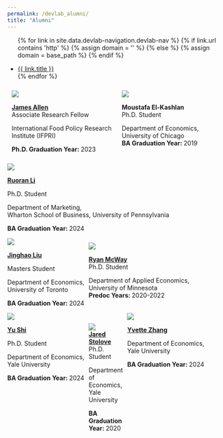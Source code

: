 ```yaml
---
permalink: /devlab_alumni/
title: "Alumni"
---
```


<style>
 .row {
     display: flex;
     flex-wrap: wrap;
 }

 .col-md-4 {
     flex: 1;
     padding: 10px;
     box-sizing: border-box;
     /* border: 1px solid #ccc; */
 }

 @media (max-width: 768px) {
     .col-md-4 {
         flex: 0 0 100%;
     }
 }
 </style>
<!-- =============================Dev Lab header Below========================== -->

<div class="masthead">
  <div class="masthead__inner-wrap">
    <div class="masthead__menu">
      <nav id="" class="greedy-nav">
        <!-- <button><div class="navicon"></div></button> -->
        <ul class="visible-links">
                
{% for link in site.data.devlab-navigation.devlab-nav %}
            {% if link.url contains 'http' %}
              {% assign domain = '' %}
              {% else %}
              {% assign domain = base_path %}
            {% endif %}
            <li class="masthead__menu-item"><a href="{{ domain }}{{ link.url }}">{{ link.title }}</a></li>
          {% endfor %}
        </ul>
        <ul class="hidden-links hidden"></ul>
      </nav>
    </div>
  </div>
</div>

<!-- =============================Dev Lab Content Below========================== -->
<!-- /////////////////////////row 1 -->
<div class="row">

<!-- ///////////profile/////// -->
<div class="col-md-4">

<img src='https://devecon.umich.edu/wp-content/uploads/2021/09/Allen-James-2-scaled-e1631034518583.jpg'>

<a href="https://www.jamesalleniv.com/" target="_blank"><strong>James Allen</strong></a><br>
Associate Research Fellow<br>

International Food Policy Research Institute (IFPRI)<br>

<strong>Ph.D. Graduation Year: </strong>2023

</div>

<!-- /////////profile///////// -->
<div class="col-md-4">

<img src='https://devecon.umich.edu/wp-content/uploads/2023/09/MoustafaPicDevEcon-2-e1696042175474.jpg'>

<strong>Moustafa El-Kashlan</strong><br>
Ph.D. Student<br>

Department of Economics,
<br>University of Chicago<br>
<strong>BA Graduation Year: </strong>2019

</div>

<!-- /////////////////////////Item -->

<div class="item">

<a href="#">

<div class="image-container"><img src='https://devecon.umich.edu/wp-content/uploads/2023/05/RuroranLiDevLab-e1683172076641.jpeg'></div>

<strong>Ruoran Li</strong><br>
</a>

Ph.D. Student<br>

Department of Marketing, <br>Wharton School of Business, University of Pennsylvania<br>

<strong>BA Graduation Year: </strong>2024

</div>

<!-- /////////////////////////Item -->

<div class="item">

<a href="#">

<div class="image-container"><img src='https://devecon.umich.edu/wp-content/uploads/2023/05/JinghaoLiuDevEcon-e1683911309229.jpg'></div>

<strong>Jinghao Liu</strong><br>
</a>

Masters Student<br>

Department of Economics, <br>University of Toronto<br>

<strong>BA Graduation Year: </strong>2024

</div>

<!-- //////////profile//////// -->

<div class="col-md-4">

<img src='https://devecon.umich.edu/wp-content/uploads/2021/09/Ryan-McWay-2-e1632013751645.jpg'>

<a href="https://mcwayrm.github.io/" target="_blank"><strong>Ryan McWay</strong></a><br>
Ph.D. Student<br>

Department of Applied Economics,<br>
University of Minnesota<br>
<strong>Predoc Years: </strong>2020-2022

</div>

<!-- ////////////////// -->
</div>

<!-- /////////////////////////row 2 -->

<div class="row">

<!-- /////////////////////////Item -->

<div class="item">

<a href="#">

<div class="image-container"><img src='https://devecon.umich.edu/wp-content/uploads/2023/01/YuShiDevEcon-scaled-e1674932042501.jpg'></div>

<strong>Yu Shi</strong><br>
</a>

Ph.D. Student<br>

Department of Economics, <br>Yale University<br>

<strong>BA Graduation Year: </strong>2024

</div>


<!-- ///////////profile/////// -->
<div class="col-md-4">

<img src='https://devecon.umich.edu/wp-content/uploads/2023/06/JaredStoloveDevEcon-scaled-e1686080761725.jpg'><br>
<a href="https://www.linkedin.com/in/jared-stolove-4477b427/" target="_blank"><strong>Jared Stolove</strong></a><br>
Ph.D. Student<br>

Department of Economics, <br>Yale University<br>

<strong>BA Graduation Year: </strong>2020

</div>
<!-- /////////////////////////Item -->

<div class="item">

<a href="#">

<div class="image-container"><img src='https://devecon.umich.edu/wp-content/uploads/2023/05/YvetteZDevLab-e1683171618872.jpg'></div>

<strong>Yvette Zhang</strong><br>
</a>

Department of Economics, <br>Yale University<br>

<strong>BA Graduation Year: </strong>2024

</div>

<!-- /////////profile///////// -->
<div class="col-md-4">


</div>

<!-- //////////profile//////// -->

<div class="col-md-4">


</div>

<!-- /////////profile end///////// -->
</div>

<!-- /////////////////////////row 2 -->
